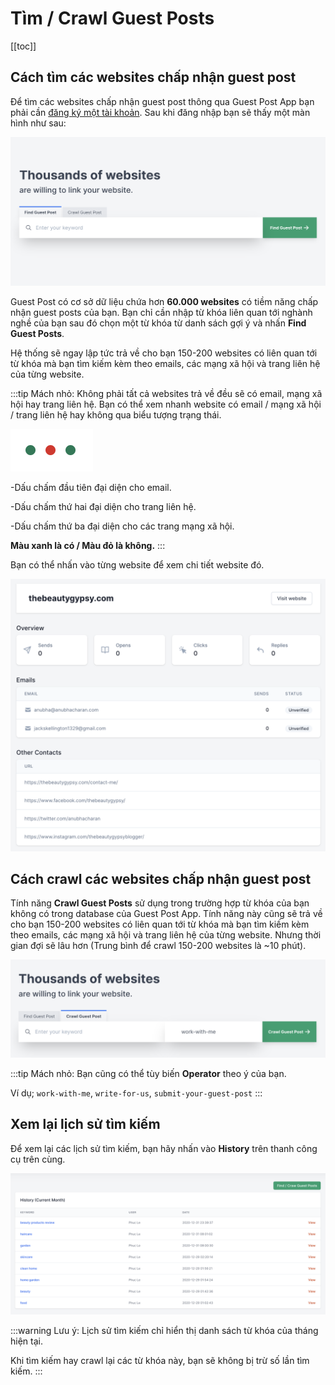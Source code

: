 # Tìm / Crawl Guest Posts

[[toc]]

## Cách tìm các websites chấp nhận guest post

Để tìm các websites chấp nhận guest post thông qua Guest Post App bạn phải cần [đăng ký một tài khoản](https://guestpost.app/register). Sau khi đăng nhập bạn sẽ thấy một màn hình như sau:

![Tìm Guest Post](./../../assets/img/find-guest-posts.png)

Guest Post có cơ sở dữ liệu chứa hơn **60.000 websites** có tiềm năng chấp nhận guest posts của bạn. Bạn chỉ cần nhập từ khóa liên quan tới nghành nghề của bạn sau đó chọn một từ khóa từ danh sách gợi ý và nhấn **Find Guest Posts**.

Hệ thống sẽ ngay lập tức trả về cho bạn 150-200 websites có liên quan tới từ khóa mà bạn tìm kiếm kèm theo emails, các mạng xã hội và trang liên hệ của từng website.

:::tip Mách nhỏ:
Không phải tất cả websites trả về đều sẽ có email, mạng xã hội hay trang liên hệ. Bạn có thể xem nhanh website có email / mạng xã hội / trang liên hệ hay không qua biểu tượng trạng thái.

![Biểu tượng trạng thái](./../../assets/img/status-indicator.png)

-Dấu chấm đầu tiên đại diện cho email.

-Dấu chấm thứ hai đại diện cho trang liên hệ.

-Dấu chấm thứ ba đại diện cho các trang mạng xã hội.

**Màu xanh là có / Màu đỏ là không.**
:::

Bạn có thể nhấn vào từng website để xem chi tiết website đó.

![Chi tiết website](./../../assets/img/guest-post-detail.png)

## Cách crawl các websites chấp nhận guest post

Tính năng **Crawl Guest Posts** sử dụng trong trường hợp từ khóa của bạn không có trong database của Guest Post App. Tính năng này cũng sẽ trả về cho bạn 150-200 websites có liên quan tới từ khóa mà bạn tìm kiếm kèm theo emails, các mạng xã hội và trang liên hệ của từng website. Nhưng thời gian đợi sẽ lâu hơn (Trung bình để crawl 150-200 websites là ~10 phút).

![Crawl Guest Posts](./../../assets/img/crawl-guest-posts.png)

:::tip Mách nhỏ:
Bạn cũng có thể tùy biến **Operator** theo ý của bạn.

Ví dụ; `work-with-me`, `write-for-us`, `submit-your-guest-post`
:::

## Xem lại lịch sử tìm kiếm

Để xem lại các lịch sử tìm kiếm, bạn hãy nhấn vào **History** trên thanh công cụ trên cùng.

![History](./../../assets/img/history.png)

:::warning Lưu ý:
Lịch sử tìm kiếm chỉ hiển thị danh sách từ khóa của tháng hiện tại.

Khi tìm kiếm hay crawl lại các từ khóa này, bạn sẽ không bị trừ số lần tìm kiếm. 
:::